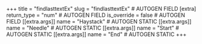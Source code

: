 +++
title = "findlasttextEx"
slug = "findlasttextEx" # AUTOGEN FIELD
[extra]
return_type = "num" # AUTOGEN FIELD
is_override = false # AUTOGEN FIELD
[[extra.args]]
name = "Haystack" # AUTOGEN STATIC
[[extra.args]]
name = "Needle" # AUTOGEN STATIC
[[extra.args]]
name = "Start" # AUTOGEN STATIC
[[extra.args]]
name = "End" # AUTOGEN STATIC
+++